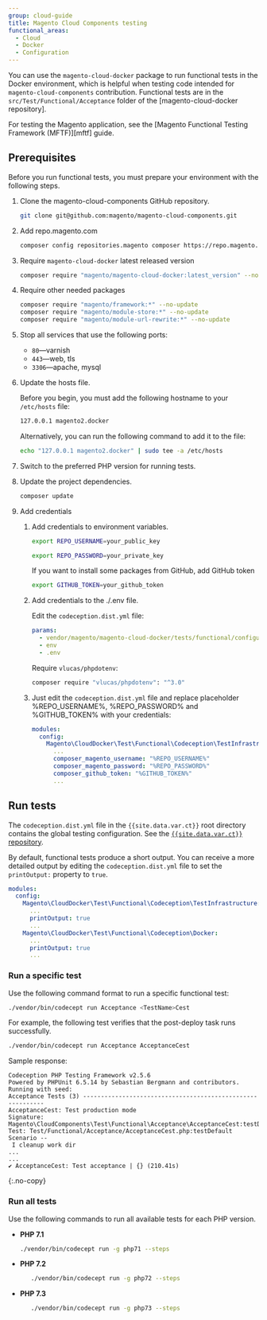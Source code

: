 ```yaml
---
group: cloud-guide
title: Magento Cloud Components testing
functional_areas:
  - Cloud
  - Docker
  - Configuration
---
```


You can use the `magento-cloud-docker` package to run functional tests in the Docker environment, which is helpful when testing code intended for `magento-cloud-components` contribution. Functional tests are in the `src/Test/Functional/Acceptance` folder of the [magento-cloud-docker repository].

For testing the Magento application, see the [Magento Functional Testing Framework (MFTF)][mftf] guide.

## Prerequisites

Before you run functional tests, you must prepare your environment with the following steps.

1. Clone the magento-cloud-components GitHub repository.

   ```bash
   git clone git@github.com:magento/magento-cloud-components.git
   ```
   
1. Add repo.magento.com
    
    ```bash
    composer config repositories.magento composer https://repo.magento.com/
    ```
    
1. Require `magento-cloud-docker` latest released version

    ```bash
    composer require "magento/magento-cloud-docker:latest_version" --no-update
    ```
    
1. Require other needed packages

    ```bash
    composer require "magento/framework:*" --no-update
    composer require "magento/module-store:*" --no-update
    composer require "magento/module-url-rewrite:*" --no-update
    ```

1. Stop all services that use the following ports:

   -  `80`—varnish
   -  `443`—web, tls
   -  `3306`—apache, mysql

1. Update the hosts file.

   Before you begin, you must add the following hostname to your `/etc/hosts` file:

   ```bash
   127.0.0.1 magento2.docker
   ```

   Alternatively, you can run the following command to add it to the file:

   ```bash
   echo "127.0.0.1 magento2.docker" | sudo tee -a /etc/hosts
   ```

1. Switch to the preferred PHP version for running tests.

1. Update the project dependencies.

   ```bash
   composer update
   ```

1. Add credentials

   1. Add credentials to environment variables.

       ```bash
       export REPO_USERNAME=your_public_key
       ```
    
       ```bash
       export REPO_PASSWORD=your_private_key
       ```
       
       If you want to install some packages from GitHub, add GitHub token
       
       ```bash
       export GITHUB_TOKEN=your_github_token
       ```
   
   1. Add credentials to the ./.env file.
   
       Edit the `codeception.dist.yml` file:
   
       ```yaml
       params:
         - vendor/magento/magento-cloud-docker/tests/functional/configuration.dist.yml
         - env
         - .env
       ```
       
       Require `vlucas/phpdotenv`:
       
       ```bash
       composer require "vlucas/phpdotenv": "^3.0"
       ```

   1. Just edit the `codeception.dist.yml` file and replace placeholder %REPO_USERNAME%, %REPO_PASSWORD% and %GITHUB_TOKEN% with your credentials:
   
        ```yaml
        modules:
          config:
            Magento\CloudDocker\Test\Functional\Codeception\TestInfrastructure:
              ...
              composer_magento_username: "%REPO_USERNAME%"
              composer_magento_password: "%REPO_PASSWORD%"
              composer_github_token: "%GITHUB_TOKEN%"
              ...
        ```

## Run tests

The `codeception.dist.yml` file in the `{{site.data.var.ct}}` root directory contains the global testing configuration. See the [`{{site.data.var.ct}}` repository][codeception].

By default, functional tests produce a short output. You can receive a more detailed output by editing the `codeception.dist.yml` file to set the `printOutput:` property to `true`.

```yaml
modules:
  config:
    Magento\CloudDocker\Test\Functional\Codeception\TestInfrastructure:
      ...
      printOutput: true
      ...
    Magento\CloudDocker\Test\Functional\Codeception\Docker:
      ...
      printOutput: true
      ...
```

### Run a specific test

Use the following command format to run a specific functional test:

```bash
./vendor/bin/codecept run Acceptance <TestName>Cest
```

For example, the following test verifies that the post-deploy task runs successfully.

```bash
./vendor/bin/codecept run Acceptance AcceptanceCest
```

Sample response:

```terminal
Codeception PHP Testing Framework v2.5.6
Powered by PHPUnit 6.5.14 by Sebastian Bergmann and contributors.
Running with seed:
Acceptance Tests (3) -----------------------------------------------------------
AcceptanceCest: Test production mode
Signature: Magento\CloudComponents\Test\Functional\Acceptance\AcceptanceCest:testDefault
Test: Test/Functional/Acceptance/AcceptanceCest.php:testDefault
Scenario --
 I cleanup work dir 
...
...
✔ AcceptanceCest: Test acceptance | {} (210.41s)
```
{:.no-copy}

### Run all tests

Use the following commands to run all available tests for each PHP version.

-  **PHP 7.1**

   ```bash
   ./vendor/bin/codecept run -g php71 --steps
   ```

-  **PHP 7.2**

   ```bash
      ./vendor/bin/codecept run -g php72 --steps
   ```
   
-  **PHP 7.3**

   ```bash
      ./vendor/bin/codecept run -g php73 --steps
   ```

[magento-cloud-components repository]: https://github.com/magento/magento-cloud-components/tree/develop/Test/Functional/Acceptance
[codeception]: https://github.com/magento/magento-cloud-components/blob/develop/codeception.dist.yml
